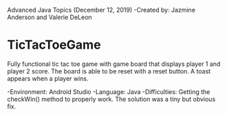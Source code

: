Advanced Java Topics (December 12, 2019)
 -Created by: Jazmine Anderson and Valerie DeLeon
# TicTacToeGame

Fully functional tic tac toe game with game board that displays player 1 and player 2 score. The board is able to be reset with a reset button. A toast appears when a player wins. 

 -Environment: Android Studio
 -Language: Java
 -Difficulties: Getting the checkWin() method to properly work. The solution was a tiny but obvious fix.
